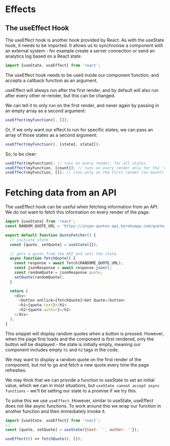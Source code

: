 # Effects

## The useEffect Hook

The useEffect hook is another hook provided by React. As with the useState hook, it needs to be imported. It allows us to synchronise a component with an external system - for example create a server connection or send an analytics log based on a React state.

```js
import {useState, useEffect} from 'react';
```

The useEffect hook needs to be used inside our component function, and accepts a callback function as an argument.

useEffect will always run after the first render, and by default will also run after every other re-render, but this can be changed.

We can tell it to only run on the first render, and never again by passing in an empty array as a second argument:

```js
useEffect(myFunction(), []);
```

Or, if we only want our effect to run for specific states, we can pass an array of those states as a second argument:

```js
useEffect(myFunction(), [state1, state2]);
```

So, to be clear:

```js
useEffect(myFunction); // runs on every render, for all states.
useEffect(myFunction, [count]); // runs on every render only for the 'count' state.
useEffect(myFunction, []); // runs only on the first render (on mount) and never again.
```

# Fetching data from an API

The useEffect hook can be useful when fetching information from an API. We do not want to fetch this information on every render of the page.

```js
import {useState} from 'react';
const RANDOM_QUOTE_URL = 'https://inspo-quotes-api.herokuapp.com/quotes/random';

export default function QuoteFetcher() {
  // initiate state
  const [quote, setQuote] = useState({});

  // gets a quote from the API and sets the state
  async function fetchQuote() {
    const response = await fetch(RANDOME_QUOTE_URL);
    const jsonResponse = await response.json();
    const randomQuote = jsonResponse.quote;
    setQuote(randomQuote);
  }

  return (
    <div>
      <button onClick={fetchQuote}>Get Quote</button>
      <h1>{quote.text}</h1>
      <h2>{quote.author}</h2>
    </div>
  );
}
```

This snippet will display random quotes when a button is pressed. However, when the page first loads and the component is first rendered, only the button will be displayed - the state is initially empty, meaning our component includes empty `h1` and `h2` tags in the code.

We may want to display a random quote on the first render of the component, but not to go and fetch a new quote every time the page refreshes.

We may think that we can provide a function to useState to set an initial value, which we can in most situations, but `useState cannot accept async functions` - we'll be setting our state to a promise if we try this.

To solve this we use `useEffect`. However, similar to useState, useEffect does not like async functions. To work around this we wrap our function in another function and then immediately invoke it.

```js
import {useState, useEffect} from 'react';
//...
const [quote, setQuote] = useState({text: '', author: ''});

useEffect(() => fetchQuote(), []);
```
